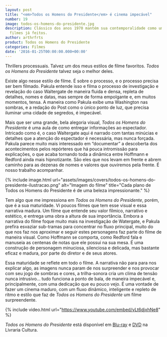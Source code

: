 ```yaml
---
layout: post
title: "<em>Todos os Homens do Presidente</em> é cinema impecável"
number: 19
image: todos-os-homens-do-presidente.jpg
description: Clássico dos anos 1970 mantém sua contemporalidade como um dos grandes
  filmes já feitos.
author: arthrfrts
product: Todos os Homens do Presidente
categories: Filmes
date: '2016-01-25T00:00:00.000+00:00'
---
```


Thrillers processuais. Talvez um dos meus estilos de filme favoritos. _Todos os Homens do Presidente_ talvez seja o melhor deles.

Existe algo nesse estilo de filme. É sobre o processo, e o processo precisa ser bem filmado. Pakula entende isso e filma o processo de investigação e revelação do caso Waltergate de maneira fluida e densa, repleta de detalhes, nomes e datas, mas sempre de forma empolgante e, em muitos momentos, tensa. A maneira como Pakula exibe uma Washington nas sombras, e a redação do Post como o único ponto de luz, que precisa iluminar uma cidade de segredos, é impecável.

Mais que ser uma grande, bela alegoria visual, _Todos os Homens do Presidente_ é uma aula de como entregar informações ao espectador. Intricado como é, o caso Waltergate aqui é narrado com tantas minúcias e detalhes que a atenção do espectador é necessária, mas nunca forçada. Pakula parece muito mais interessado em “documentar” a descoberta dos acontecimentos pelos repórteres que há pouca intromissão para explicações, o que acaba tornando toda a dinâmica entre Hoffmann e Redford ainda mais hipnotizante. São eles que nos levam em frente e abrem caminho para as dezenas de nomes e valores que ouviremos pela frente. É nosso trabalho acompanhar.

{% include image.html url="assets/images/covers/todos-os-homens-do-presidente-ilustracao.png" alt="Imagem do filme" title="Cada plano de Todos os Homens do Presidente é de uma beleza impressionante." %}

Tem algo que me impressiona em _Todos os Homens do Presidente_, porém, que é a sua maturidade. Vi poucos filmes que tem esse visual e essa narrativa madura. Um filme que entende seu valor fílmico, narrativo e estético, e entrega uma obra a altura de sua importância. Embora a narrativa do filme foque muito mais na investigação de Watergate, e Pakula prefira esvaziar sub-tramas para concentrar no fluxo principal, muito do que nos faz nos aproximar e seguir estes personagens faz parte do filme de maneira visual. Como Hoffmann se comporta, como Redford fala e manuseia as centenas de notas que ele possui na sua mesa. É uma construção de personagem minuciosa, silenciosa e delicada, mas bastante eficaz e madura, por parte do diretor e de seus atores.

Essa maturidade se reflete em todo o filme. A narrativa não para para nos explicar algo, as imagens nunca param de nos surpreender e nos provocar com seu jogo de sombras e cores, a trilha-sonora cria um clima de tensão nunca intrusivo… tudo funciona a ponto de bala, de maneira impecável e, principalmente, com uma dedicação que eu pouco vejo. É uma vontade de fazer um cinema maduro, com um fluxo dinâmico, inteligente e repleto de ritmo e estilo que faz de _Todos os Homens do Presidente_ um filme surpreendente.

{% include video.html url="https://www.youtube.com/embed/vLt6djxhNe8" %}

_Todos os Homens do Presidente_ está disponível em [Blu-ray](http://oferta.vc/pajP) e [DVD](http://oferta.vc/pajU) na Livraria Cultura.
